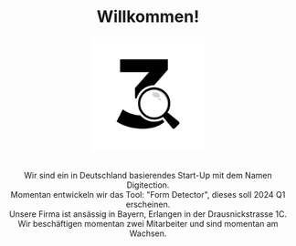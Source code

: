 <div id="header" align="center">
  <h1>Willkommen!</h1>
  <img src="/Assets/Images/Logo.jpg" width="200" />
  <p>
    <br> Wir sind ein in Deutschland basierendes Start-Up mit dem Namen Digitection.
    <br> Momentan entwickeln wir das Tool: "Form Detector", dieses soll 2024 Q1 erscheinen.
    <br> Unsere Firma ist ansässig in Bayern, Erlangen in der Drausnickstrasse 1C.
    <br> Wir beschäftigen momentan zwei Mitarbeiter und sind momentan am Wachsen.</p>
</div>